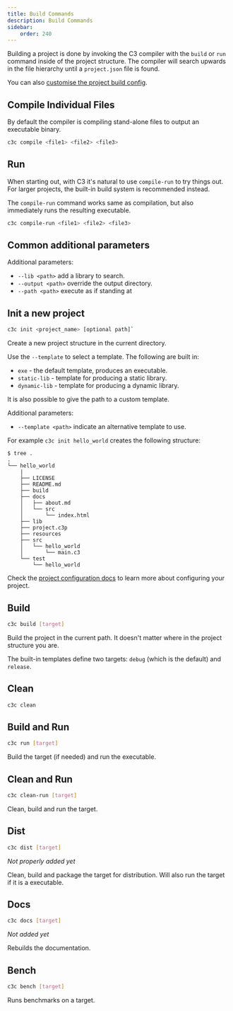 ```yaml
---
title: Build Commands
description: Build Commands
sidebar:
    order: 240
---
```




Building a project is done by invoking the C3 compiler with the `build` or `run` command inside of the project structure. The compiler will search upwards in the file hierarchy until a `project.json` file is found.

You can also [customise the project build config](/build-your-project/project-config/).

## Compile Individual Files

By default the compiler is compiling stand-alone files to output an executable binary.

```bash
c3c compile <file1> <file2> <file3>
```

## Run

When starting out, with C3 it's natural to use `compile-run` to try things out. For larger projects, the built-in build system is recommended instead. 

The `compile-run` command works same as compilation, but also immediately runs the resulting executable.

```bash
c3c compile-run <file1> <file2> <file3>
```

## Common additional parameters

Additional parameters:
- `--lib <path>` add a library to search.
- `--output <path>` override the output directory.
- `--path <path>` execute as if standing at <path>
    
## Init a new project

```bash
c3c init <project_name> [optional path]`
```

Create a new project structure in the current directory.

Use the `--template` to select a template. The following are built in:

- `exe` - the default template, produces an executable.
- `static-lib` - template for producing a static library.
- `dynamic-lib` - template for producing a dynamic library.

It is also possible to give the path to a custom template.

Additional parameters:
- `--template <path>` indicate an alternative template to use. 

For example `c3c init hello_world` creates the following structure:

```
$ tree .
.
└── hello_world
    |
    ├── LICENSE
    ├── README.md
    ├── build
    ├── docs
    │   ├── about.md
    │   └── src
    │       └── index.html
    ├── lib
    ├── project.c3p
    ├── resources
    ├── src
    │   └── hello_world
    │       └── main.c3
    └── test
        └── hello_world
```

Check the [project configuration docs](/build-your-project/project-config/) to learn more about configuring your project.

## Build

```bash
c3c build [target]
```

Build the project in the current path. It doesn't matter where in the project structure you are. 

The built-in templates define two targets: `debug` (which is the default) and `release`.

## Clean

```bash
c3c clean
```

## Build and Run

```bash
c3c run [target]
```

Build the target (if needed) and run the executable.

## Clean and Run

```bash
c3c clean-run [target]
```

Clean, build and run the target.

## Dist

```bash
c3c dist [target]
```

*Not properly added yet*

Clean, build and package the target for distribution.
Will also run the target if it is a executable.

## Docs


```bash
c3c docs [target]
```

*Not added yet* 

Rebuilds the documentation. 


## Bench

```bash
c3c bench [target]
```

Runs benchmarks on a target.
